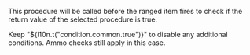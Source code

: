 This procedure will be called before the ranged item fires to check if the return value of the selected procedure is true.

Keep "${l10n.t("condition.common.true")}" to disable any additional conditions. Ammo checks still apply in this case.